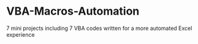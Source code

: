 # VBA-Macros-Automation
7 mini projects including 7 VBA codes written for a more automated Excel experience
